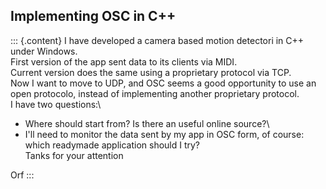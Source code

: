 ## Implementing OSC in C++

::: {.content}
I have developed a camera based motion detectori in C++ under Windows.\
First version of the app sent data to its clients via MIDI.\
Current version does the same using a proprietary protocol via TCP.\
Now I want to move to UDP, and OSC seems a good opportunity to use an
open protocolo, instead of implementing another proprietary protocol.\
I have two questions:\
- Where should start from? Is there an useful online source?\
- I\'ll need to monitor the data sent by my app in OSC form, of course:
which readymade application should I try?\
Tanks for your attention

Orf
:::
